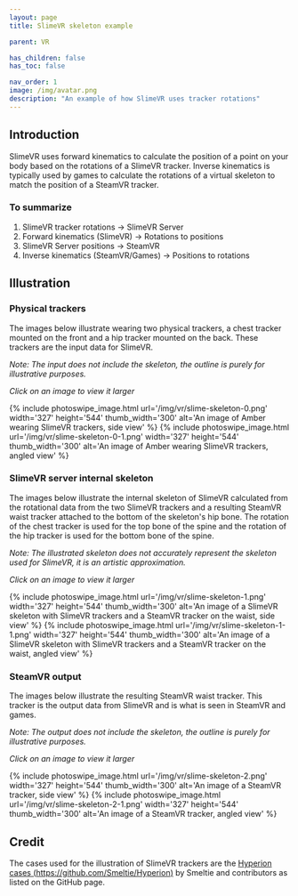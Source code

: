 ```yaml
---
layout: page
title: SlimeVR skeleton example

parent: VR

has_children: false
has_toc: false

nav_order: 1
image: /img/avatar.png
description: "An example of how SlimeVR uses tracker rotations"
---
```


## Introduction

SlimeVR uses forward kinematics to calculate the position of a point on your body based on the rotations of a SlimeVR tracker. Inverse kinematics is typically used by games to calculate the rotations of a virtual skeleton to match the position of a SteamVR tracker.

### To summarize

1. SlimeVR tracker rotations -> SlimeVR Server
2. Forward kinematics (SlimeVR) -> Rotations to positions
3. SlimeVR Server positions -> SteamVR
4. Inverse kinematics (SteamVR/Games) -> Positions to rotations

## Illustration

### Physical trackers

The images below illustrate wearing two physical trackers, a chest tracker mounted on the front and a hip tracker mounted on the back. These trackers are the input data for SlimeVR.

_Note: The input does not include the skeleton, the outline is purely for illustrative purposes._

_Click on an image to view it larger_
<div class="pswp-gallery">
{% include photoswipe_image.html url='/img/vr/slime-skeleton-0.png' width='327' height='544' thumb_width='300' alt='An image of Amber wearing SlimeVR trackers, side view' %}
{% include photoswipe_image.html url='/img/vr/slime-skeleton-0-1.png' width='327' height='544' thumb_width='300' alt='An image of Amber wearing SlimeVR trackers, angled view' %}
</div>

### SlimeVR server internal skeleton

The images below illustrate the internal skeleton of SlimeVR calculated from the rotational data from the two SlimeVR trackers and a resulting SteamVR waist tracker attached to the bottom of the skeleton's hip bone. The rotation of the chest tracker is used for the top bone of the spine and the rotation of the hip tracker is used for the bottom bone of the spine.

_Note: The illustrated skeleton does not accurately represent the skeleton used for SlimeVR, it is an artistic approximation._

_Click on an image to view it larger_
<div class="pswp-gallery">
{% include photoswipe_image.html url='/img/vr/slime-skeleton-1.png' width='327' height='544' thumb_width='300' alt='An image of a SlimeVR skeleton with SlimeVR trackers and a SteamVR tracker on the waist, side view' %}
{% include photoswipe_image.html url='/img/vr/slime-skeleton-1-1.png' width='327' height='544' thumb_width='300' alt='An image of a SlimeVR skeleton with SlimeVR trackers and a SteamVR tracker on the waist, angled view' %}
</div>

### SteamVR output

The images below illustrate the resulting SteamVR waist tracker. This tracker is the output data from SlimeVR and is what is seen in SteamVR and games.

_Note: The output does not include the skeleton, the outline is purely for illustrative purposes._

_Click on an image to view it larger_
<div class="pswp-gallery">
{% include photoswipe_image.html url='/img/vr/slime-skeleton-2.png' width='327' height='544' thumb_width='300' alt='An image of a SteamVR tracker, side view' %}
{% include photoswipe_image.html url='/img/vr/slime-skeleton-2-1.png' width='327' height='544' thumb_width='300' alt='An image of a SteamVR tracker, angled view' %}
</div>

## Credit

The cases used for the illustration of SlimeVR trackers are the [Hyperion cases (https://github.com/Smeltie/Hyperion)](https://github.com/Smeltie/Hyperion "Hyperion case GitHub page") by Smeltie and contributors as listed on the GitHub page.
